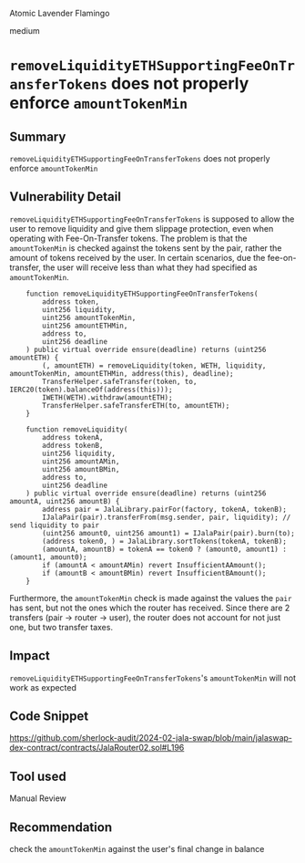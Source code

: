 Atomic Lavender Flamingo

medium

# `removeLiquidityETHSupportingFeeOnTransferTokens` does not properly enforce `amountTokenMin`

## Summary
`removeLiquidityETHSupportingFeeOnTransferTokens` does not properly enforce `amountTokenMin` 

## Vulnerability Detail
`removeLiquidityETHSupportingFeeOnTransferTokens` is supposed to allow the user to remove liquidity and give them slippage protection, even when operating with Fee-On-Transfer tokens. 
The problem is that the `amountTokenMin` is checked against the tokens sent by the pair, rather the amount of tokens received by the user. In certain scenarios, due the fee-on-transfer, the user will receive less than what they had specified as `amountTokenMin`. 
```solidity
    function removeLiquidityETHSupportingFeeOnTransferTokens(
        address token,
        uint256 liquidity,
        uint256 amountTokenMin,
        uint256 amountETHMin,
        address to,
        uint256 deadline
    ) public virtual override ensure(deadline) returns (uint256 amountETH) {
        (, amountETH) = removeLiquidity(token, WETH, liquidity, amountTokenMin, amountETHMin, address(this), deadline);
        TransferHelper.safeTransfer(token, to, IERC20(token).balanceOf(address(this)));
        IWETH(WETH).withdraw(amountETH);
        TransferHelper.safeTransferETH(to, amountETH);
    }
```
```solidity
    function removeLiquidity(
        address tokenA,
        address tokenB,
        uint256 liquidity,
        uint256 amountAMin,
        uint256 amountBMin,
        address to,
        uint256 deadline
    ) public virtual override ensure(deadline) returns (uint256 amountA, uint256 amountB) {
        address pair = JalaLibrary.pairFor(factory, tokenA, tokenB);
        IJalaPair(pair).transferFrom(msg.sender, pair, liquidity); // send liquidity to pair
        (uint256 amount0, uint256 amount1) = IJalaPair(pair).burn(to);
        (address token0, ) = JalaLibrary.sortTokens(tokenA, tokenB);
        (amountA, amountB) = tokenA == token0 ? (amount0, amount1) : (amount1, amount0);
        if (amountA < amountAMin) revert InsufficientAAmount();
        if (amountB < amountBMin) revert InsufficientBAmount();
    }
```

Furthermore, the `amountTokenMin` check is made against the values the `pair` has sent, but not the ones which the router has received. Since there are 2 transfers (pair -> router -> user), the router does not account for not just one, but two transfer taxes.



## Impact
`removeLiquidityETHSupportingFeeOnTransferTokens`'s `amountTokenMin` will not work as expected 

## Code Snippet
https://github.com/sherlock-audit/2024-02-jala-swap/blob/main/jalaswap-dex-contract/contracts/JalaRouter02.sol#L196

## Tool used

Manual Review

## Recommendation
check the `amountTokenMin` against the user's final change in balance 
